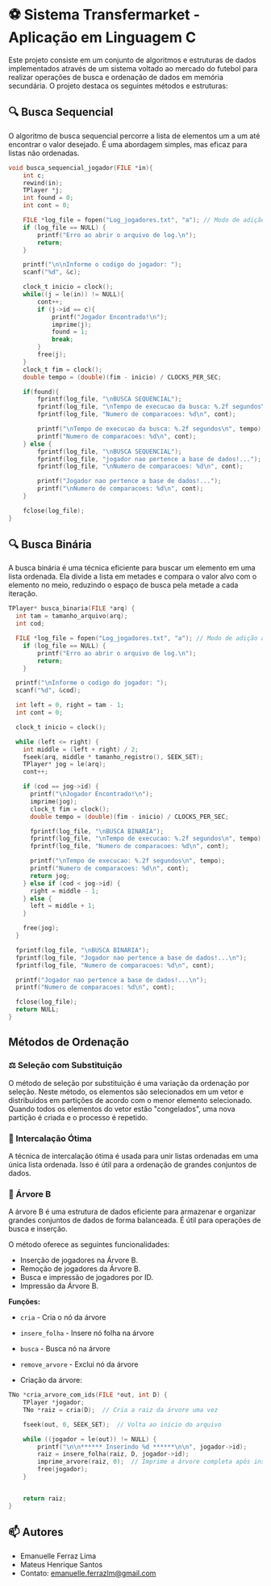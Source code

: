 # ⚽ Sistema Transfermarket - Aplicação em Linguagem C

Este projeto consiste em um conjunto de algoritmos e estruturas de dados implementados através de um sistema voltado ao mercado do futebol para realizar operações de busca e ordenação de dados em memória secundária. O projeto destaca os seguintes métodos e estruturas:

## 🔍 Busca Sequencial

O algoritmo de busca sequencial percorre a lista de elementos um a um até encontrar o valor desejado. É uma abordagem simples, mas eficaz para listas não ordenadas.
```c
void busca_sequencial_jogador(FILE *in){
    int c;
    rewind(in);
    TPlayer *j;
    int found = 0;
    int cont = 0;

    FILE *log_file = fopen("Log_jogadores.txt", "a"); // Modo de adição ao invés de escrita
    if (log_file == NULL) {
        printf("Erro ao abrir o arquivo de log.\n");
        return;
    }

    printf("\n\nInforme o codigo do jogador: ");
    scanf("%d", &c);

    clock_t inicio = clock();
    while((j = le(in)) != NULL){
        cont++;
        if (j->id == c){
            printf("Jogador Encontrado!\n");
            imprime(j);
            found = 1;
            break;
        }
        free(j);
    }
    clock_t fim = clock();
    double tempo = (double)(fim - inicio) / CLOCKS_PER_SEC;

    if(found){
        fprintf(log_file, "\nBUSCA SEQUENCIAL");
        fprintf(log_file, "\nTempo de execucao da busca: %.2f segundos\n", tempo);
        fprintf(log_file, "Numero de comparacoes: %d\n", cont);

        printf("\nTempo de execucao da busca: %.2f segundos\n", tempo);
        printf("Numero de comparacoes: %d\n", cont);
    } else {
        fprintf(log_file, "\nBUSCA SEQUENCIAL");
        fprintf(log_file, "jogador nao pertence a base de dados!...");
        fprintf(log_file, "\nNumero de comparacoes: %d\n", cont);

        printf("Jogador nao pertence a base de dados!...");
        printf("\nNumero de comparacoes: %d\n", cont);
    }

    fclose(log_file);
}
```
## 🔍 Busca Binária

A busca binária é uma técnica eficiente para buscar um elemento em uma lista ordenada. Ela divide a lista em metades e compara o valor alvo com o elemento no meio, reduzindo o espaço de busca pela metade a cada iteração.

```c
TPlayer* busca_binaria(FILE *arq) {
  int tam = tamanho_arquivo(arq);
  int cod;

  FILE *log_file = fopen("Log_jogadores.txt", "a"); // Modo de adição ao invés de escrita
    if (log_file == NULL) {
        printf("Erro ao abrir o arquivo de log.\n");
        return;
    }

  printf("\nInforme o codigo do jogador: ");
  scanf("%d", &cod);

  int left = 0, right = tam - 1;
  int cont = 0;

  clock_t inicio = clock();

  while (left <= right) {
    int middle = (left + right) / 2;
    fseek(arq, middle * tamanho_registro(), SEEK_SET);
    TPlayer* jog = le(arq);
    cont++;

    if (cod == jog->id) {
      printf("\nJogador Encontrado!\n");
      imprime(jog);
      clock_t fim = clock();
      double tempo = (double)(fim - inicio) / CLOCKS_PER_SEC;

      fprintf(log_file, "\nBUSCA BINARIA");
      fprintf(log_file, "\nTempo de execucao: %.2f segundos\n", tempo);
      fprintf(log_file, "Numero de comparacoes: %d\n", cont);

      printf("\nTempo de execucao: %.2f segundos\n", tempo);
      printf("Numero de comparacoes: %d\n", cont);
      return jog;
    } else if (cod < jog->id) {
      right = middle - 1;
    } else {
      left = middle + 1;
    }

    free(jog);
  }

  fprintf(log_file, "\nBUSCA BINARIA");
  fprintf(log_file, "Jogador nao pertence a base de dados!...\n");
  fprintf(log_file, "Numero de comparacoes: %d\n", cont);

  printf("Jogador nao pertence a base de dados!...\n");
  printf("Numero de comparacoes: %d\n", cont);

  fclose(log_file);
  return NULL;
}
```
## Métodos de Ordenação

### ⚖️ Seleção com Substituição

O método de seleção por substituição é uma variação da ordenação por seleção. Neste método, os elementos são selecionados em um vetor e distribuídos em partições de acordo com o menor elemento selecionado. Quando todos os elementos do vetor estão "congelados", uma nova partição é criada e o processo é repetido.

### 🧾 Intercalação Ótima

A técnica de intercalação ótima é usada para unir listas ordenadas em uma única lista ordenada. Isso é útil para a ordenação de grandes conjuntos de dados.

### 🌳 Árvore B

A árvore B é uma estrutura de dados eficiente para armazenar e organizar grandes conjuntos de dados de forma balanceada. É útil para operações de busca e inserção.

O método oferece as seguintes funcionalidades:

- Inserção de jogadores na Árvore B.
- Remoção de jogadores da Árvore B.
- Busca e impressão de jogadores por ID.
- Impressão da Árvore B.

**Funções:**
- `cria` - Cria o nó da árvore
- `insere_folha` - Insere nó folha na árvore
- `busca` - Busca nó na árvore
- `remove_arvore` - Exclui nó da árvore

- Criação da árvore:
```c
TNo *cria_arvore_com_ids(FILE *out, int D) {
    TPlayer *jogador;
    TNo *raiz = cria(D);  // Cria a raiz da árvore uma vez

    fseek(out, 0, SEEK_SET);  // Volta ao início do arquivo

    while ((jogador = le(out)) != NULL) {
        printf("\n\n****** Inserindo %d ******\n\n", jogador->id);
        raiz = insere_folha(raiz, D, jogador->id);
        imprime_arvore(raiz, 0);  // Imprime a árvore completa após inserções
        free(jogador);
    }


    return raiz;
}
``` 

## 📫 Autores
- Emanuelle Ferraz Lima
- Mateus Henrique Santos
- Contato: emanuelle.ferrazlm@gmail.com


